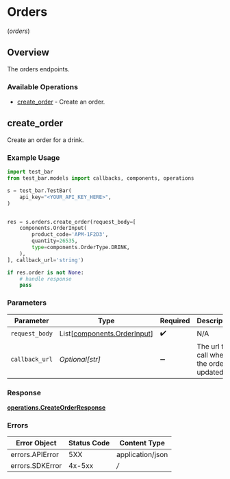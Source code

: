 # Orders
(*orders*)

## Overview

The orders endpoints.

### Available Operations

* [create_order](#create_order) - Create an order.

## create_order

Create an order for a drink.

### Example Usage

```python
import test_bar
from test_bar.models import callbacks, components, operations

s = test_bar.TestBar(
    api_key="<YOUR_API_KEY_HERE>",
)


res = s.orders.create_order(request_body=[
    components.OrderInput(
        product_code='APM-1F2D3',
        quantity=26535,
        type=components.OrderType.DRINK,
    ),
], callback_url='string')

if res.order is not None:
    # handle response
    pass
```

### Parameters

| Parameter                                                            | Type                                                                 | Required                                                             | Description                                                          |
| -------------------------------------------------------------------- | -------------------------------------------------------------------- | -------------------------------------------------------------------- | -------------------------------------------------------------------- |
| `request_body`                                                       | List[[components.OrderInput](../../models/components/orderinput.md)] | :heavy_check_mark:                                                   | N/A                                                                  |
| `callback_url`                                                       | *Optional[str]*                                                      | :heavy_minus_sign:                                                   | The url to call when the order is updated.                           |


### Response

**[operations.CreateOrderResponse](../../models/operations/createorderresponse.md)**
### Errors

| Error Object     | Status Code      | Content Type     |
| ---------------- | ---------------- | ---------------- |
| errors.APIError  | 5XX              | application/json |
| errors.SDKError  | 4x-5xx           | */*              |
